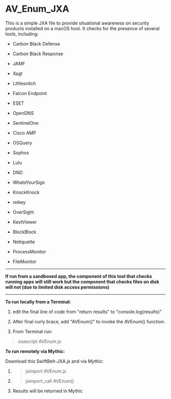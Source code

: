 # AV_Enum_JXA

This is a simple JXA file to provide situational awareness on security products installed on a macOS host. It checks for the presence of several tools, including:

- Carbon Black Defense

- Carbon Black Response

- JAMF

- Xagt

- Littlesnitch

- Falcon Endpoint

- ESET

- OpenDNS

- SentinelOne

- Cisco AMP

- OSQuery

- Sophos

- Lulu

- DND

- WhatsYourSign

- KnockKnock

- reikey

- OverSight

- KextViewer

- BlockBlock

- Netiquette

- ProcessMonitor

- FileMonitor

----------------

**If run from a sandboxed app, the component of this tool that checks running apps will still work but the component that checks files on disk will not (due to limited disk access permissions)**

----------------

**To run locally from a Terminal:**

1. edit the final line of code from "return results" to "console.log(results)"

2. After final curly brace, add "AVEnum()" to invoke the AVEnum() function.

3. From Terminal run: 
> osascript AVEnum.js

**To run remotely via Mythic:**

Download this SwiftBelt-JXA.js and via Mythic:

1. > jsimport AVEnum.js
2. > jsimport_call AVEnum()
3. Results will be returned in Mythic
